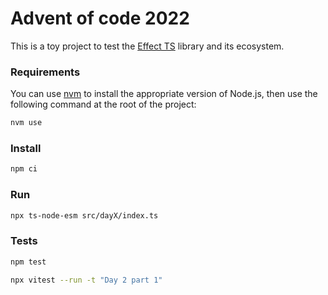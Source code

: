 # Advent of code 2022

This is a toy project to test the [Effect TS](https://www.effect.website/) library and its ecosystem.

### Requirements

You can use [nvm](https://github.com/nvm-sh/nvm) to install the appropriate version of Node.js, then use the following command at the root of the project:

```sh
nvm use
```

### Install

```sh
npm ci
```

### Run

```sh
npx ts-node-esm src/dayX/index.ts
```

### Tests

```sh
npm test
```

```sh
npx vitest --run -t "Day 2 part 1"
```
